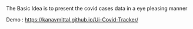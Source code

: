 The Basic Idea is to present the covid cases data in a eye pleasing manner

Demo : https://kanavmittal.github.io/Ui-Covid-Tracker/

